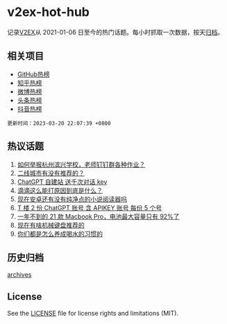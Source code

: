 # v2ex-hot-hub

 记录[V2EX](https://www.v2ex.com/)从 2021-01-06 日至今的热门话题。每小时抓取一次数据，按天[归档](archives)。
 
 ## 相关项目

- [GitHub热榜](https://github.com/lonnyzhang423/github-hot-hub)
- [知乎热榜](https://github.com/lonnyzhang423/zhihu-hot-hub)
- [微博热榜](https://github.com/lonnyzhang423/weibo-hot-hub)
- [头条热榜](https://github.com/lonnyzhang423/toutiao-hot-hub)
- [抖音热榜](https://github.com/lonnyzhang423/douyin-hot-hub)


 `更新时间：2023-03-20 22:07:39 +0800`

## 热议话题

1. [如何举报杭州滨兴学校，老师钉钉群各种作业？](https://www.v2ex.com/t/925408)
1. [二线城市有没有推荐的？](https://www.v2ex.com/t/925447)
1. [ChatGPT 自建站 送千次对话 key](https://www.v2ex.com/t/925400)
1. [滴滴这么能打原因到底是什么？](https://www.v2ex.com/t/925410)
1. [现在安卓还有没有纯净点的小说阅读器吗](https://www.v2ex.com/t/925460)
1. [T 楼 2 份 ChatGPT 账号 含 APIKEY 账号 每份 5 个号](https://www.v2ex.com/t/925399)
1. [一年不到的 21 款 Macbook Pro，电池最大容量只有 92%了](https://www.v2ex.com/t/925416)
1. [现在有啥机械键盘推荐的](https://www.v2ex.com/t/925422)
1. [你们都是怎么养成喝水的习惯的](https://www.v2ex.com/t/925541)

## 历史归档

[archives](archives)

## License

See the [LICENSE](LICENSE) file for license rights and limitations (MIT).
